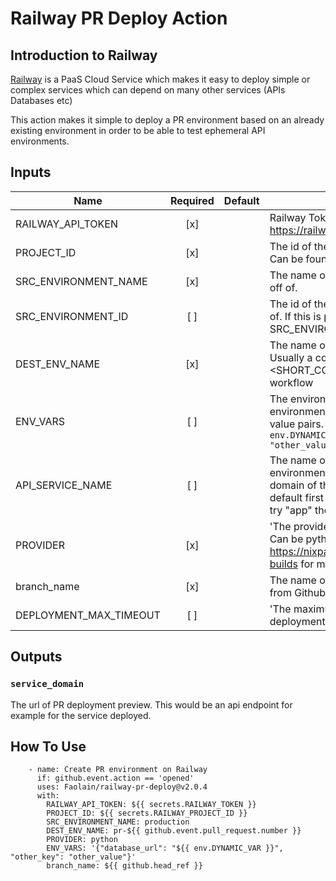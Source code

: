# Railway PR Deploy Action

## Introduction to Railway
[Railway](https://railway.app/) is a PaaS Cloud Service which makes it easy to deploy simple or complex services which can depend on many other services (APIs Databases etc)

This action makes it simple to deploy a PR environment based on an already existing environment in order to be able to test ephemeral API environments.

## Inputs

| Name                |         Required         | Default | Description                                                                                       |
|---------------------|:------------------------:|---------|---------------------------------------------------------------------------------------------------|
| RAILWAY_API_TOKEN        | [x] |         | Railway Token. See: https://railway.app/account/tokens                                       |
| PROJECT_ID      |  [x]    |  |The id of the project to create environments on. Can be found on Settings -> General page                               |
| SRC_ENVIRONMENT_NAME        | [x]|         | The name of the environment to base the PRs off of.                                 |
| SRC_ENVIRONMENT_ID   | [ ]|         | The id of the environment to base the PRs off of. If this is provided, SRC_ENVIRONMENT_NAME will be ignored. '                  |
| DEST_ENV_NAME       | [x] |         | The name of the deployed PR environment. Usually a combination of pr-<PR_NUMBER>-<SHORT_COMMIT_HASH> passed inside of workflow                 |
| ENV_VARS         | [ ]  |         | The environment variables to set on the PR environment. Should be a JSON object of key value pairs. e.g. ` '{"database_url": "${{ env.DYNAMIC_VAR }}", "other_key": "other_value"}'`        
| API_SERVICE_NAME         | [ ]  |         | The name of the API service to use for the PR environment. This is used to identify the domain of the deployed PR environment. Will default first this value otherwise it will instead try "app" then "backend" then 'web".                                      |
| PROVIDER   |  [x]  |         | 'The provider to use for the PR environment. Can be python, see https://nixpacks.com/docs/guides/configuring-builds for more info.'                                                                 |
| branch_name               | [x]  |         | The name of the branch you will be deploying from Github. Should be `${{ github.head_ref }}`         
| DEPLOYMENT_MAX_TIMEOUT       |  [ ]|         | 'The maximum amount of time to wait for the deployment to finish. Defaults to 10 minutes.'

## Outputs

### `service_domain`

The url of PR deployment preview. This would be an api endpoint for example for the service deployed.

## How To Use

```
    - name: Create PR environment on Railway
      if: github.event.action == 'opened'
      uses: Faolain/railway-pr-deploy@v2.0.4
      with:
        RAILWAY_API_TOKEN: ${{ secrets.RAILWAY_TOKEN }}
        PROJECT_ID: ${{ secrets.RAILWAY_PROJECT_ID }}
        SRC_ENVIRONMENT_NAME: production
        DEST_ENV_NAME: pr-${{ github.event.pull_request.number }}
        PROVIDER: python
        ENV_VARS: '{"database_url": "${{ env.DYNAMIC_VAR }}", "other_key": "other_value"}'
        branch_name: ${{ github.head_ref }}
``````
